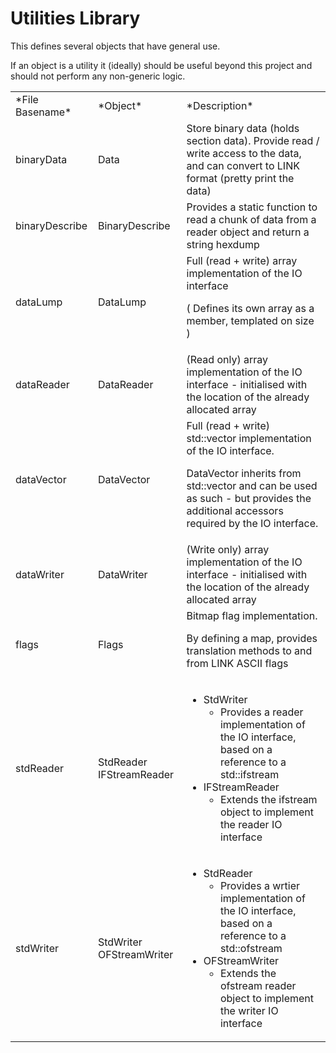 Utilities Library
===========

This defines several objects that have general use. 

If an object is a utility it (ideally) should be useful beyond this project and should not perform any non-generic logic.

<table>
<tr><td>*File Basename*</td><td>*Object*</td><td>*Description*</td><tr>
<tr><td>binaryData</td><td>Data</td><td>Store binary data (holds section data). Provide read / write access to the data, and can convert to LINK format (pretty print the data)</td><tr>
<tr><td>binaryDescribe</td><td>BinaryDescribe</td><td>Provides a static function to read a chunk of data from a reader object and return a string hexdump</td><tr>
<tr><td>dataLump</td><td>DataLump</td><td>Full (read + write) array implementation of the IO interface 

( Defines its own array as a member, templated on size )</td><tr>
<tr><td>dataReader</td><td>DataReader</td><td>(Read only) array implementation of the IO interface - initialised with the location of the already allocated array</td><tr>
<tr><td>dataVector</td><td>DataVector</td><td>Full (read + write) std::vector implementation of the IO interface.

DataVector inherits from std::vector and can be used as such - but provides the additional accessors required by the IO interface.</td><tr>

<tr><td>dataWriter</td><td>DataWriter</td><td>(Write only) array implementation of the IO interface - initialised with the location of the already allocated array</td><tr>

<tr><td>flags</td><td>Flags</td><td>Bitmap flag implementation. 

By defining a map, provides translation methods to and from LINK ASCII flags</td><tr>

<tr><td>stdReader</td><td> 
StdReader
IFStreamReader
</td><td>

- StdWriter
  + Provides a reader implementation of the IO interface, based on a reference to a std::ifstream
- IFStreamReader
  + Extends the ifstream object to implement the reader IO interface
</td><tr>

<tr><td>stdWriter</td><td> 
StdWriter
OFStreamWriter
</td><td>

- StdReader
  + Provides a wrtier implementation of the IO interface, based on a reference to a std::ofstream
- OFStreamWriter
  + Extends the ofstream reader object to implement the writer IO interface
</td><tr>

<table> 
